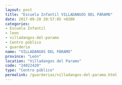 ```yaml
---
layout: post
title: "Escuela Infantil VILLADANGOS DEL PÁRAMO"
date: 2017-09-20 20:57:05 +0200
categories:
- Escuela Infantil
- leon
- villadangos-del-paramo
- Centro público
- guarderia
name: "VILLADANGOS DEL PÁRAMO"
province: "León"
location: "Villadangos del Paramo"
code: "24022420"
type: "Centro público"
permalink: /guarderias/villadangos-del-paramo.html
---
```

